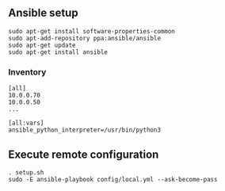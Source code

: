 ## Ansible setup
```
sudo apt-get install software-properties-common
sudo apt-add-repository ppa:ansible/ansible
sudo apt-get update
sudo apt-get install ansible
```

### Inventory
```
[all]
10.0.0.70
10.0.0.50
...

[all:vars]
ansible_python_interpreter=/usr/bin/python3
```

## Execute remote configuration
```
. setup.sh
sudo -E ansible-playbook config/local.yml --ask-become-pass
```
